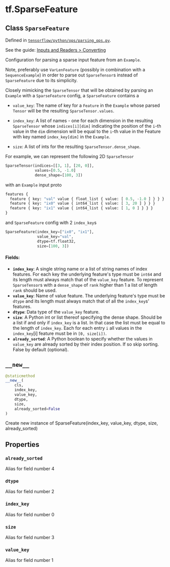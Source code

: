 <div itemscope itemtype="http://developers.google.com/ReferenceObject">
<meta itemprop="name" content="tf.SparseFeature" />
<meta itemprop="path" content="Stable" />
<meta itemprop="property" content="already_sorted"/>
<meta itemprop="property" content="dtype"/>
<meta itemprop="property" content="index_key"/>
<meta itemprop="property" content="size"/>
<meta itemprop="property" content="value_key"/>
<meta itemprop="property" content="__new__"/>
</div>

# tf.SparseFeature

## Class `SparseFeature`





Defined in [`tensorflow/python/ops/parsing_ops.py`](https://www.tensorflow.org/code/tensorflow/python/ops/parsing_ops.py).

See the guide: [Inputs and Readers > Converting](../../../api_guides/python/io_ops.md#Converting)

Configuration for parsing a sparse input feature from an `Example`.

Note, preferably use `VarLenFeature` (possibly in combination with a
`SequenceExample`) in order to parse out `SparseTensor`s instead of
`SparseFeature` due to its simplicity.

Closely mimicking the `SparseTensor` that will be obtained by parsing an
`Example` with a `SparseFeature` config, a `SparseFeature` contains a

* `value_key`: The name of key for a `Feature` in the `Example` whose parsed
  `Tensor` will be the resulting `SparseTensor.values`.

* `index_key`: A list of names - one for each dimension in the resulting
  `SparseTensor` whose `indices[i][dim]` indicating the position of
  the `i`-th value in the `dim` dimension will be equal to the `i`-th value in
  the Feature with key named `index_key[dim]` in the `Example`.

* `size`: A list of ints for the resulting `SparseTensor.dense_shape`.

For example, we can represent the following 2D `SparseTensor`

```python
SparseTensor(indices=[[3, 1], [20, 0]],
             values=[0.5, -1.0]
             dense_shape=[100, 3])
```

with an `Example` input proto

```python
features {
  feature { key: "val" value { float_list { value: [ 0.5, -1.0 ] } } }
  feature { key: "ix0" value { int64_list { value: [ 3, 20 ] } } }
  feature { key: "ix1" value { int64_list { value: [ 1, 0 ] } } }
}
```

and `SparseFeature` config with 2 `index_key`s

```python
SparseFeature(index_key=["ix0", "ix1"],
              value_key="val",
              dtype=tf.float32,
              size=[100, 3])
```

#### Fields:

* <b>`index_key`</b>: A single string name or a list of string names of index features.
    For each key the underlying feature's type must be `int64` and its length
    must always match that of the `value_key` feature.
    To represent `SparseTensor`s with a `dense_shape` of `rank` higher than 1
    a list of length `rank` should be used.
* <b>`value_key`</b>: Name of value feature.  The underlying feature's type must
    be `dtype` and its length must always match that of all the `index_key`s'
    features.
* <b>`dtype`</b>: Data type of the `value_key` feature.
* <b>`size`</b>: A Python int or list thereof specifying the dense shape. Should be a
    list if and only if `index_key` is a list. In that case the list must be
    equal to the length of `index_key`. Each for each entry `i` all values in
    the `index_key`[i] feature must be in `[0, size[i])`.
* <b>`already_sorted`</b>: A Python boolean to specify whether the values in
    `value_key` are already sorted by their index position. If so skip
    sorting. False by default (optional).

<h2 id="__new__"><code>__new__</code></h2>

``` python
@staticmethod
__new__(
    cls,
    index_key,
    value_key,
    dtype,
    size,
    already_sorted=False
)
```

Create new instance of SparseFeature(index_key, value_key, dtype, size, already_sorted)



## Properties

<h3 id="already_sorted"><code>already_sorted</code></h3>

Alias for field number 4

<h3 id="dtype"><code>dtype</code></h3>

Alias for field number 2

<h3 id="index_key"><code>index_key</code></h3>

Alias for field number 0

<h3 id="size"><code>size</code></h3>

Alias for field number 3

<h3 id="value_key"><code>value_key</code></h3>

Alias for field number 1



